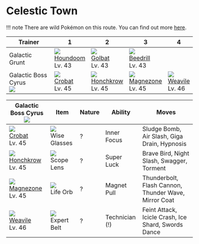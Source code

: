 # Celestic Town

!!! note
    There are wild Pokémon on this route. You can find out more [here](../../wild_pokemon/celestic_town/).


Trainer                           | 1                                   | 2                                   | 3                                   | 4
---                               | ---                                 | ---                                 | ---                                 | ---
Galactic Grunt                    | ![][229]<br> [Houndoom]<br> Lv. 43  | ![][042]<br> [Golbat]<br> Lv. 43    | ![][015]<br> [Beedrill]<br> Lv. 43
Galactic Boss Cyrus<br>![][cyrus] | ![][169]<br> [Crobat]<br> Lv. 45    | ![][430]<br> [Honchkrow]<br> Lv. 45 | ![][462]<br> [Magnezone]<br> Lv. 45 | ![][461]<br> [Weavile]<br> Lv. 46

Galactic Boss Cyrus<br>![][cyrus]   | Item                               | Nature | Ability        | Moves
---                                 | ---                                | --- | ---            | ---
![][169]<br> [Crobat]<br> Lv. 45    | ![][wise-glasses]<br> Wise Glasses | ? | Inner Focus    | Sludge Bomb, Air Slash, Giga Drain, Hypnosis
![][430]<br> [Honchkrow]<br> Lv. 45 | ![][scope-lens]<br> Scope Lens     | ? | Super Luck     | Brave Bird, Night Slash, Swagger, Torment
![][462]<br> [Magnezone]<br> Lv. 45 | ![][life-orb]<br> Life Orb         | ? | Magnet Pull    | Thunderbolt, Flash Cannon, Thunder Wave, Mirror Coat
![][461]<br> [Weavile]<br> Lv. 46   | ![][expert-belt]<br> Expert Belt   | ? | Technician (!) | Feint Attack, Icicle Crash, Ice Shard, Swords Dance

[Beedrill]: ../../pokemon_changes/015/
[Golbat]: ../../pokemon_changes/042/
[Crobat]: ../../pokemon_changes/169/
[Houndoom]: ../../pokemon_changes/229/
[Honchkrow]: ../../pokemon_changes/430/
[Weavile]: ../../pokemon_changes/461/
[Magnezone]: ../../pokemon_changes/462/
[expert-belt]: ../img/items/expert-belt.png
[life-orb]: ../img/items/life-orb.png
[scope-lens]: ../img/items/scope-lens.png
[wise-glasses]: ../img/items/wise-glasses.png
[015]: ../img/pokemon/015.png
[042]: ../img/pokemon/042.png
[169]: ../img/pokemon/169.png
[229]: ../img/pokemon/229.png
[430]: ../img/pokemon/430.png
[461]: ../img/pokemon/461.png
[462]: ../img/pokemon/462.png
[cyrus]: ../img/trainer/cyrus.png
